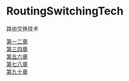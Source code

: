# RoutingSwitchingTech
路由交换技术

[第一二章](https://github.com/RaguelFoReveR/RoutingSwitchingTech/issues/1)</br>
[第三四章](https://github.com/RaguelFoReveR/RoutingSwitchingTech/issues/2)</br>
[第五六章](https://github.com/RaguelFoReveR/RoutingSwitchingTech/issues/3)</br>
[第七八章](https://github.com/RaguelFoReveR/RoutingSwitchingTech/issues/4)</br>
[第九十章](https://github.com/RaguelFoReveR/RoutingSwitchingTech/issues/5)</br>
